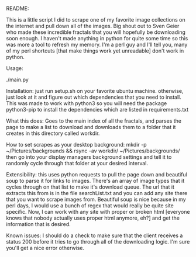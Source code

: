 README:

This is a little script I did to scrape one of my favorite image collections on the internet and pull down all of the images. Big shout out to Sven Geier who made these incredible fractals that you will hopefully be downloading soon enough. I haven't made anything in python for quite some time so this was more a tool to refresh my memory. I'm a perl guy and I'll tell you, many of my perl shortcuts [that make things work yet unreadable] don't work in python.

Usage:

./main.py

Installation:
just run setup.sh on your favorite ubuntu machine.
otherwise, just look at it and figure out which dependencies that you need to install. This was made to work with python3 so you will need the package python3-pip to install the dependencies which are listed in requirements.txt

What this does:
Goes to the main index of all the fractals, and parses the page to make a list to download and downloads them to a folder that it creates in this directory called workdir.

How to set scrapes as your desktop background:
mkdir -p ~/Pictures/backgrounds && rsync -av workdir/ ~/Pictures/backgrounds/
then go into your display managers background settings and tell it to randomly cycle through that folder at your desired interval.

Extensibility:
this uses python requests to pull the page down and beautiful soup to parse it for links to images. There's an array of image types that it cycles through on that list to make it's download queue. The url that it extracts this from is in the file searchList.txt and you can add any site there that you want to scrape images from. Beautiful soup is nice because in my perl days, I would use a bunch of regex that would really be quite site specific. Now, I can work with any site with proper or broken html [everyone knows that nobody actually uses proper html anymore, eh?] and get the information that is desired.

Known issues:
I should do a check to make sure that the client receives a status 200 before it tries to go through all of the downloading logic. I'm sure you'll get a nice error otherwise.
